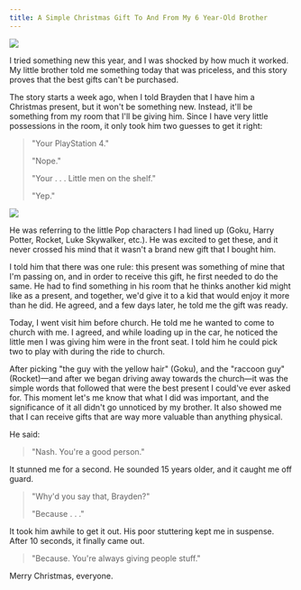 ```yaml
---
title: A Simple Christmas Gift To And From My 6 Year-Old Brother
---
```


![][image-1]

I tried something new this year, and I was shocked by how much it worked. My little brother told me something today that was priceless, and this story proves that the best gifts can't be purchased.

The story starts a week ago, when I told Brayden that I have him a Christmas present, but it won't be something new. Instead, it'll be something from my room that I'll be giving him. Since I have very little possessions in the room, it only took him two guesses to get it right:

> "Your PlayStation 4."
> 
> "Nope."
> 
> "Your . . . Little men on the shelf."
> 
> "Yep."

![][image-2]

He was referring to the little Pop characters I had lined up (Goku, Harry Potter, Rocket, Luke Skywalker, etc.). He was excited to get these, and it never crossed his mind that it wasn't a brand new gift that I bought him.

I told him that there was one rule: this present was something of mine that I'm passing on, and in order to receive this gift, he first needed to do the same. He had to find something in his room that he thinks another kid might like as a present, and together, we'd give it to a kid that would enjoy it more than he did. He agreed, and a few days later, he told me the gift was ready. 

Today, I went visit him before church. He told me he wanted to come to church with me. I agreed, and while loading up in the car, he noticed the little men I was giving him were in the front seat. I told him he could pick two to play with during the ride to church.

After picking "the guy with the yellow hair" (Goku), and the "raccoon guy" (Rocket)—and after we began driving away towards the church—it was the simple words that followed that were the best present I could've ever asked for. This moment let's me know that what I did was important, and the significance of it all didn't go unnoticed by my brother. It also showed me that I can receive gifts that are way more valuable than anything physical.

He said:

> "Nash. You're a good person."

It stunned me for a second. He sounded 15 years older, and it caught me off guard.

> "Why'd you say that, Brayden?"
> 
> "Because . . ."

It took him awhile to get it out. His poor stuttering kept me in suspense. After 10 seconds, it finally came out.

> "Because. You're always giving people stuff."

Merry Christmas, everyone.

[image-1]:	https://dl.dropboxusercontent.com/s/soezreabtqf7fd9/IMG_1754.jpeg
[image-2]:	https://images-na.ssl-images-amazon.com/images/I/716Q3Pc6OSL._SL1500_.jpg